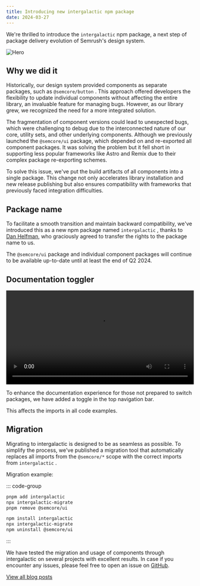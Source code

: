 ```yaml
---
title: Introducing new intergalactic npm package
date: 2024-03-27
---
```


We're thrilled to introduce the `intergalactic` npm package, a next step of package delivery evolution of Semrush's design system.

<img alt="Hero" :src="'/intergalactic/blog/new-npm-package/hero.png'" />

## Why we did it

Historically, our design system provided components as separate packages, such as `@semcore/button` . This approach offered developers the flexibility to update individual components without affecting the entire library, an invaluable feature for managing bugs. However, as our library grew, we recognized the need for a more integrated solution.

The fragmentation of component versions could lead to unexpected bugs, which were challenging to debug due to the interconnected nature of our core, utility sets, and other underlying components. Although we previously launched the `@semcore/ui` package, which depended on and re-exported all component packages. It was solving the problem but it fell short in supporting less popular frameworks like Astro and Remix due to their complex package re-exporting schemes.

To solve this issue, we've put the build artifacts of all components into a single package. This change not only accelerates library installation and new release publishing but also ensures compatibility with frameworks that previously faced integration difficulties.

## Package name

To facilitate a smooth transition and maintain backward compatibility, we've introduced this as a new npm package named `intergalactic` , thanks to [Dan Helfman](https://github.com/witten), who graciously agreed to transfer the rights to the package name to us.

The `@semcore/ui` package and individual component packages will continue to be available up-to-date until at least the end of Q2 2024.

## Documentation toggler

<video controls autoplay loop width="100%">
  <source src="./toggler.mp4" type="video/mp4">
</video>

To enhance the documentation experience for those not prepared to switch packages, we have added a toggle in the top navigation bar.

This affects the imports in all code examples.

## Migration

Migrating to intergalactic is designed to be as seamless as possible. To simplify the process, we've published a migration tool that automatically replaces all imports from the `@semcore/*` scope with the correct imports from `intergalactic` .

Migration example:

::: code-group

```sh [pnpm]
pnpm add intergalactic
npx intergalactic-migrate
pnpm remove @semcore/ui

```

```sh [npm]
npm install intergalactic
npx intergalactic-migrate
npm uninstall @semcore/ui
```

:::

We have tested the migration and usage of components through intergalactic on several projects with excellent results. In case if you encounter any issues, please feel free to open an issue on [GitHub](https://github.com/semrush/intergalactic/issues/new/choose).

[View all blog posts](/blog/)
